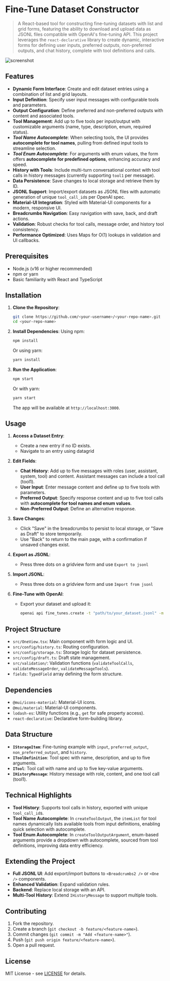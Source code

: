 # Fine-Tune Dataset Constructor

> A React-based tool for constructing fine-tuning datasets with list and grid forms, featuring the ability to download and upload data as JSONL files compatible with OpenAI's fine-tuning API. This project leverages the `react-declarative` library to create dynamic, interactive forms for defining user inputs, preferred outputs, non-preferred outputs, and chat history, complete with tool definitions and calls.

![screenshot](./screenshot.png)

## Features

- **Dynamic Form Interface**: Create and edit dataset entries using a combination of list and grid layouts.
- **Input Definition**: Specify user input messages with configurable tools and parameters.
- **Output Configuration**: Define preferred and non-preferred outputs with content and associated tools.
- **Tool Management**: Add up to five tools per input/output with customizable arguments (name, type, description, enum, required status).
- ***Tool Name Autocomplete***: When selecting tools, the UI provides **autocomplete for tool names**, pulling from defined input tools to streamline selection.
- ***Tool Enum Autocomplete***: For arguments with enum values, the form offers **autocomplete for predefined options**, enhancing accuracy and speed.
- **History with Tools**: Include multi-turn conversational context with tool calls in history messages (currently supporting `tool1` per message).
- **Data Persistence**: Save changes to local storage and retrieve them by ID.
- **JSONL Support**: Import/export datasets as JSONL files with automatic generation of unique `tool_call_id`s per OpenAI spec.
- **Material-UI Integration**: Styled with Material-UI components for a modern, responsive UI.
- **Breadcrumbs Navigation**: Easy navigation with save, back, and draft actions.
- **Validation**: Robust checks for tool calls, message order, and history tool consistency.
- **Performance Optimized**: Uses Maps for O(1) lookups in validation and UI callbacks.

## Prerequisites

- Node.js (v16 or higher recommended)
- npm or yarn
- Basic familiarity with React and TypeScript

## Installation

1. **Clone the Repository**:
   ```bash
   git clone https://github.com/<your-username>/<your-repo-name>.git
   cd <your-repo-name>
   ```

2. **Install Dependencies**:
   Using npm:
   ```bash
   npm install
   ```
   Or using yarn:
   ```bash
   yarn install
   ```

3. **Run the Application**:
   ```bash
   npm start
   ```
   Or with yarn:
   ```bash
   yarn start
   ```
   The app will be available at `http://localhost:3000`.

## Usage

1. **Access a Dataset Entry**:
   - Create a new entry if no ID exists.
   - Navigate to an entry using datagrid

2. **Edit Fields**:
   - **Chat History**: Add up to five messages with roles (user, assistant, system, tool) and content. Assistant messages can include a tool call (tool1).
   - **User Input**: Enter message content and define up to five tools with parameters.
   - **Preferred Output**: Specify response content and up to five tool calls with **autocomplete for tool names and enum values**.
   - **Non-Preferred Output**: Define an alternative response.

3. **Save Changes**:
   - Click "Save" in the breadcrumbs to persist to local storage, or "Save as Draft" to store temporarily.
   - Use "Back" to return to the main page, with a confirmation if unsaved changes exist.

4. **Export as JSONL**:
   - Press three dots on a gridview form and use `Export to jsonl`

5. **Import JSONL**:
   - Press three dots on a gridview form and use `Import from jsonl`

6. **Fine-Tune with OpenAI**:
   - Export your dataset and upload it:
     ```bash
     openai api fine_tunes.create -t "path/to/your_dataset.jsonl" -m "base_model_name"
     ```

## Project Structure

- `src/OneView.tsx`: Main component with form logic and UI.
- `src/config/history.ts`: Routing configuration.
- `src/config/storage.ts`: Storage logic for dataset persistence.
- `src/config/draft.ts`: Draft state management.
- `src/validation/`: Validation functions (`validateToolCalls`, `validateMessageOrder`, `validateMessageTools`).
- `fields`: `TypedField` array defining the form structure.

## Dependencies

- `@mui/icons-material`: Material-UI icons.
- `@mui/material`: Material-UI components.
- `lodash-es`: Utility functions (e.g., `get` for safe property access).
- `react-declarative`: Declarative form-building library.

## Data Structure

- **`IStorageItem`**: Fine-tuning example with `input`, `preferred_output`, `non_preferred_output`, and `history`.
- **`IToolDefinition`**: Tool spec with name, description, and up to five arguments.
- **`ITool`**: Tool call with name and up to five key-value arguments.
- **`IHistoryMessage`**: History message with role, content, and one tool call (tool1).

## Technical Highlights

- **Tool History**: Supports tool calls in history, exported with unique `tool_call_id`s.
- **Tool Name Autocomplete**: In `createToolOutput`, the `itemList` for tool names dynamically lists available tools from input definitions, enabling quick selection with autocomplete.
- **Tool Enum Autocomplete**: In `createToolOutputArgument`, enum-based arguments provide a dropdown with autocomplete, sourced from tool definitions, improving data entry efficiency.

## Extending the Project

- **Full JSONL UI**: Add export/import buttons to `<Breadcrumbs2 />` or `<One />` components.
- **Enhanced Validation**: Expand validation rules.
- **Backend**: Replace local storage with an API.
- **Multi-Tool History**: Extend `IHistoryMessage` to support multiple tools.

## Contributing

1. Fork the repository.
2. Create a branch (`git checkout -b feature/<feature-name>`).
3. Commit changes (`git commit -m "Add <feature-name>"`).
4. Push (`git push origin feature/<feature-name>`).
5. Open a pull request.

## License

MIT License - see [LICENSE](LICENSE) for details.
